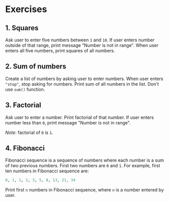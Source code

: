 # Exercises

## 1. Squares

Ask user to enter five numbers between `1` and `10`. If user enters number outside of that range, print message "Number is not in range". When user enters all five numbers, print squares of all numbers.

## 2. Sum of numbers

Create a list of numbers by asking user to enter numbers. When user enters `"stop"`, stop asking for numbers. Print sum of all numbers in the list. Don't use `sum()` function.

## 3. Factorial

Ask user to enter a number. Print factorial of that number. If user enters number less than `0`, print message "Number is not in range".

_Note_: factorial of `0` is `1`.

## 4. Fibonacci

Fibonacci sequence is a sequence of numbers where each number is a sum of two previous numbers. First two numbers are `0` and `1`. For example, first ten numbers in Fibonacci sequence are:

```python
0, 1, 1, 2, 3, 5, 8, 13, 21, 34
```

Print first `n` numbers in Fibonacci sequence, where `n` is a number entered by user.
